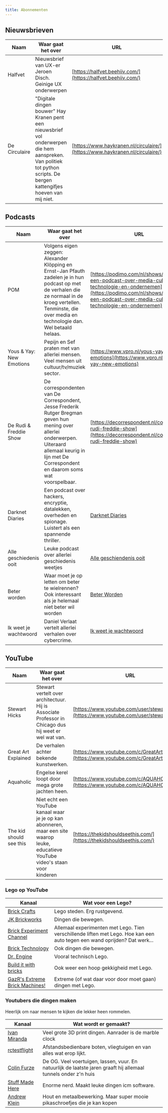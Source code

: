 ```yaml
---
title: Abonnementen
---
```


## Nieuwsbrieven

| Naam          | Waar gaat het over                                                                                                                                                        | URL                                                                          |
| ------------- | ------------------------------------------------------------------------------------------------------------------------------------------------------------------------- | ---------------------------------------------------------------------------- |
| Halfvet       | Nieuwsbrief van UX-er Jeroen Disch. Geinige UX onderwerpen                                                                                                                | [https://halfvet.beehiiv.com/](https://halfvet.beehiiv.com/)                 |
| De Circulaire | "Digitale dingen bouwer" Hay Kranen pent een nieuwsbrief vol onderwerpen die hem aanspreken. Van politiek tot python scripts. De bergen kattengifjes hoeven van mij niet. | [https://www.haykranen.nl/circulaire/](https://www.haykranen.nl/circulaire/) |

## Podcasts

| Naam                     | Waar gaat het over                                                                                                                                                                                                | URL                                                                                                                                                                                  |
| ------------------------ | ----------------------------------------------------------------------------------------------------------------------------------------------------------------------------------------------------------------- | ------------------------------------------------------------------------------------------------------------------------------------------------------------------------------------ |
| POM                      | Volgens eigen zeggen: Alexander Klöpping en Ernst-Jan Pfauth zadelen je in hun podcast op met de verhalen die ze normaal in de kroeg vertellen. Tenminste, die over media en technologie dan. Wel betaald helaas. | [https://podimo.com/nl/shows/pom-een-podcast-over-media-cultuur-technologie-en-ondernemen](https://podimo.com/nl/shows/pom-een-podcast-over-media-cultuur-technologie-en-ondernemen) |
| Yous & Yay: New Emotions | Pepijn en Sef praten met van allerlei mensen. Veel mensen uit cultuur/tv/muziek sector.                                                                                                                           | [https://www.vpro.nl/yous-yay-new-emotions](https://www.vpro.nl/yous-yay-new-emotions)                                                                                               |
| De Rudi & Freddie Show   | De correspondenten van De Correspondent, Jesse Frederik Rutger Bregman geven hun mening over allerlei onderwerpen. Uiteraard allemaal keurig in lijn met De Correspondent en daarom soms wat voorspelbaar.        | [https://decorrespondent.nl/collectie/de-rudi-freddie-show](https://decorrespondent.nl/collectie/de-rudi-freddie-show)                                                               |
| Darknet Diaries          | Een podcast over hackers, encryptie, datalekken, overheden en spionage. Luistert als een spannende thriller.                                                                                                      | [Darknet Diaries](https://darknetdiaries.com/)                                                                                                                                       |
| Alle geschiedenis ooit   | Leuke podcast over allerlei geschiedenis weetjes                                                                                                                                                                  | [Alle geschiendenis ooit](https://vriendvandeshow.nl/allegeschiedenisooit)                                                                                                           |
| Beter worden             | Waar moet je op letten om beter te wielrennen? Ook interessant als je helemaal niet beter wil worden                                                                                                              | [Beter Worden](https://podcasts.apple.com/nl/podcast/beter-worden/id1574684187)                                                                                                      |
| Ik weet je wachtwoord    | Daniel Verlaat vertelt allerlei verhalen over cybercrime.                                                                                                                                                         | [Ik weet je wachtwoord](https://ikweetjewachtwoord.nl/podcast/)                                                                                                                      |

## YouTube

| Naam                    | Waar gaat het over                                                                                                                   | URL                                                                                        |
| ----------------------- | ------------------------------------------------------------------------------------------------------------------------------------ | ------------------------------------------------------------------------------------------ |
| Stewart Hicks           | Stewart vertelt over architectuur. Hij is Associate Professor in Chicago dus hij weet er wel wat van.                                | [https://www.youtube.com/user/stewarthicks](https://www.youtube.com/user/stewarthicks)     |
| Great Art Explained     | De verhalen achter bekende kunstwerken.                                                                                              | [https://www.youtube.com/c/GreatArtExplained](https://www.youtube.com/c/GreatArtExplained) |
| Aquaholic               | Engelse kerel loopt door mega grote jachten heen.                                                                                    | [https://www.youtube.com/c/AQUAHOLIC](https://www.youtube.com/c/AQUAHOLIC)                 |
| The kid should see this | Niet echt een YouTube kanaal waar je je op kan abonneren, maar een site waarop leuke, educatieve YouTube video's staan voor kinderen | [https://thekidshouldseethis.com/](https://thekidshouldseethis.com/)                       |

### Lego op YouTube

| Kanaal                                                                               | Wat voor een Lego?                                                                                                        |
| ------------------------------------------------------------------------------------ | ------------------------------------------------------------------------------------------------------------------------- |
| [Brick Crafts](https://www.youtube.com/@Brick_Crafts)                                | Lego steden. Erg rustgevend.                                                                                              |
| [JK Brickworks](https://www.youtube.com/@JKBrickworks)                               | Dingen die bewegen.                                                                                                       |
| [Brick Experiment Channel](https://www.youtube.com/@BrickExperimentChannel)          | Allemaal experimenten met Lego. Tien verschillende liften met Lego. Hoe kan een auto tegen een wand oprijden? Dat werk... |
| [Brick Technology](https://www.youtube.com/@BrickTechnology)                         | Ook dingen die bewegen.                                                                                                   |
| [Dr. Engine](https://www.youtube.com/@DrEngine)                                      | Vooral technisch Lego.                                                                                                    |
| [Build it with bricks](https://www.youtube.com/@BuilditwithBricks)                   | Ook weer een hoop gekkigheid met Lego.                                                                                    |
| [GazR's Extreme Brick Machines!](https://www.youtube.com/@GazRsExtremeBrickMachines) | Extreme (of wat daar voor door moet gaan) dingen met Lego.                                                                |

### Youtubers die dingen maken

Heerlijk om naar mensen te kijken die lekker heen rommelen.

| Kanaal                                                            | Wat wordt er gemaakt?                                                                                           |
| ----------------------------------------------------------------- | --------------------------------------------------------------------------------------------------------------- |
| [Ivan Miranda](https://www.youtube.com/@ivanmirandawastaken)      | Veel grote 3D print dingen. Aanrader is de marble clock                                                         |
| [rctestflight](https://www.youtube.com/@rctestflight)             | Afstandsbedienbare boten, vliegtuigen en van alles wat erop lijkt.                                              |
| [Colin Furze](https://www.youtube.com/@colinfurze)                | De OG. Veel voertuigen, lassen, vuur. En natuurlijk de laatste jaren graaft hij allemaal tunnels onder z'n huis |
| [Stuff Made Here](https://www.youtube.com/@StuffMadeHere)         | Enorme nerd. Maakt leuke dingen icm software.                                                                   |
| [Andrew Klein](https://yewtu.be/channel/UCYJ6JJ7Q938Fls5He8zYRFA) | Hout en metaalbewerking. Maar super mooie pikaschroefjes die je kan kopen                                       |
